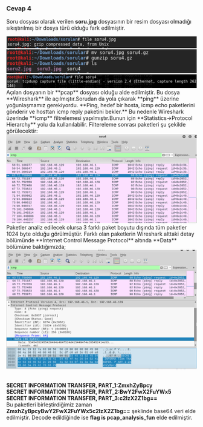### Cevap 4 ###
Soru dosyası olarak verilen **soru.jpg** dosyasının bir resim dosyası olmadığı sıkıştırılmış bir dosya türü olduğu fark edilmiştir.

<img src="/resimler/file.png">
<img src="/resimler/gunzip.png">
<img src="/resimler/file2.png">
Açılan dosyanın bir **pcap** dosyası olduğu alde edilmiştir. Bu dosya **Wireshark** ile açılmıştır.Sorudan da yola çıkarak **ping** üzerine yoğunlaşmamız gerekiyordu. **Ping, hedef bir hosta, icmp echo paketlerini gönderir ve hosttan icmp reply paketini bekler.** Bu nedenle Wireshark üzerinde **icmp** filtrelemesi yapılmıştır.Bunun için **Statistics->Protocol Hierarchy** yolu da kullanılabilir. Filtereleme sonrası paketleri şu şekilde görülecektir:
<img src="/resimler/ping.png">
Paketler analiz edilecek olursa 3 farklı paket boyutu dışında tüm paketler 1024 byte olduğu görülmüştür. Farklı olan paketlerin Wireshark alttaki detay bölümünde **Internet Control Message Protocol** altında **Data** bölümüne baktığımızda;
<img src="/resimler/data.png">

</br>**SECRET INFORMATION TRANSFER, PART_1:ZmxhZyBpcy**
</br>**SECRET INFORMATION TRANSFER, PART_2:BwY2FwX2FuYWx5**
</br>**SECRET INFORMATION TRANSFER, PART_3:c2lzX2Z1bg==**
</br>
Bu paketleri birleştirdiğimiz zaman **ZmxhZyBpcyBwY2FwX2FuYWx5c2lzX2Z1bg==** şeklinde base64 veri elde edilmiştir. Decode edildiğinde ise 
**flag is pcap_analysis_fun** elde edilmiştir.
